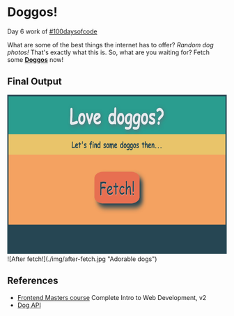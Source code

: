 # Doggos!

Day 6 work of [#100daysofcode](https://twitter.com/hashtag/100DaysOfCode?src=hashtag_click)

What are some of the best things the internet has to offer? *Random dog photos!* That's exactly what this is.
So, what are you waiting for? 
Fetch some **[Doggos](https://nabin47.github.io/100-days-of-code/get-doggos/index.html)** now!

## Final Output
<img src="./img/before-fetch.jpg" alt="Landing page" width="714px" height="366px"/>
![After fetch!](./img/after-fetch.jpg "Adorable dogs")

## References
- [Frontend Masters course](https://frontendmasters.com/courses/web-development-v2/) Complete Intro to Web Development, v2
- [Dog API](https://dog.ceo/dog-api/documentation/breed)
